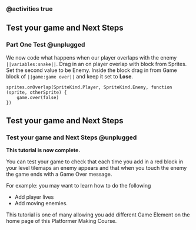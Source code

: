 ### @activities true
 
## Test your game and Next Steps 
### Part One Test  @unplugged

We now code what happens when our player overlaps with the enemy ``||variables:snake||``. 
Drag in an on player overlap with block from Sprites. Set the second value to be Enemy. 
Inside the block drag in from Game block of ``||game:game over||`` and keep it set to **Lose**. 

```blocks
sprites.onOverlap(SpriteKind.Player, SpriteKind.Enemy, function (sprite, otherSprite) {
    game.over(false)
})

```
## Test your game and Next Steps 
### Test your game and Next Steps @unplugged
**This tutorial is now complete.** 

You can test your game to check that each time you add in a red block in your level tilemaps an enemy appears 
and that when you touch the enemy the game ends with a Game Over message. 

For example: you may want to learn how to do the following

* Add player lives
* Add moving enemies. 

This tutorial is one of many allowing you add different Game Element on the home page of this Platformer Making Course.
